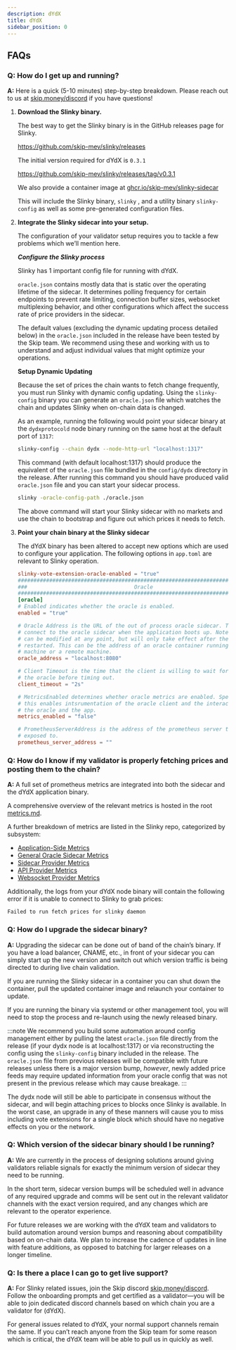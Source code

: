 ```yaml
---
description: dYdX
title: dYdX
sidebar_position: 0
---
```


## FAQs

### **Q: How do I get up and running?**

**A:** Here is a quick (5-10 minutes) step-by-step breakdown. Please reach out to us at [skip.money/discord](http://skip.money/discord) if you have questions!

1. **Download the Slinky binary.**

   The best way to get the Slinky binary is in the GitHub releases page for Slinky.

   https://github.com/skip-mev/slinky/releases

   The initial version required for dYdX is `0.3.1`

   https://github.com/skip-mev/slinky/releases/tag/v0.3.1

   We also provide a container image at [ghcr.io/skip-mev/slinky-sidecar](http://ghcr.io/skip-mev/slinky-sidecar)

   This will include the Slinky binary, `slinky` , and a utility binary `slinky-config` as well as some pre-generated configuration files.

2. **Integrate the Slinky sidecar into your setup.**

   The configuration of your validator setup requires you to tackle a few problems which we’ll mention here.

   **_Configure the Slinky process_**

   Slinky has 1 important config file for running with dYdX.

   `oracle.json` contains mostly data that is static over the operating lifetime of the sidecar. It determines polling frequency for certain endpoints to prevent rate limiting, connection buffer sizes, websocket multiplexing behavior, and other configurations which affect the success rate of price providers in the sidecar.

   The default values (excluding the dynamic updating process detailed below) in the `oracle.json` included in the release have been tested by the Skip team. We recommend using these and working with us to understand and adjust individual values that might optimize your operations.

   **Setup Dynamic Updating**

   Because the set of prices the chain wants to fetch change frequently, you must run Slinky with dynamic config updating. Using the `slinky-config` binary you can generate an `oracle.json` file which watches the chain and updates Slinky when on-chain data is changed.

   As an example, running the following would point your sidecar binary at the `dydxprotocold` node binary running on the same host at the default port of `1317`:

   ```bash
   slinky-config --chain dydx --node-http-url "localhost:1317"
   ```

   This command (with default localhost:1317) should produce the equivalent of the `oracle.json` file bundled in the `config/dydx` directory in the release. After running this command you should have produced valid `oracle.json` file and you can start your sidecar process.

   ```bash
   slinky -oracle-config-path ./oracle.json
   ```

   The above command will start your Slinky sidecar with no markets and use the chain to bootstrap and figure out which prices it needs to fetch.

3. **Point your chain binary at the Slinky sidecar**

   The dYdX binary has been altered to accept new options which are used to configure your application. The following options in `app.toml` are relevant to Slinky operation.

   ```toml
   slinky-vote-extension-oracle-enabled = "true"
   ###############################################################################
   ###                                  Oracle                                 ###
   ###############################################################################
   [oracle]
   # Enabled indicates whether the oracle is enabled.
   enabled = "true"

   # Oracle Address is the URL of the out of process oracle sidecar. This is used to
   # connect to the oracle sidecar when the application boots up. Note that the address
   # can be modified at any point, but will only take effect after the application is
   # restarted. This can be the address of an oracle container running on the same
   # machine or a remote machine.
   oracle_address = "localhost:8080"

   # Client Timeout is the time that the client is willing to wait for responses from
   # the oracle before timing out.
   client_timeout = "2s"

   # MetricsEnabled determines whether oracle metrics are enabled. Specifically
   # this enables intsrumentation of the oracle client and the interaction between
   # the oracle and the app.
   metrics_enabled = "false"

   # PrometheusServerAddress is the address of the prometheus server that metrics will be
   # exposed to.
   prometheus_server_address = ""
   ```

### **Q: How do I know if my validator is properly fetching prices and posting them to the chain?**

**A:** A full set of prometheus metrics are integrated into both the sidecar and the dYdX application binary.

A comprehensive overview of the relevant metrics is hosted in the root [metrics.md](https://github.com/skip-mev/slinky/blob/262fddc8ff1335c87886cf7aacce2efea8164246/metrics.md).

A further breakdown of metrics are listed in the Slinky repo, categorized by subsystem:

- [Application-Side Metrics](https://github.com/skip-mev/slinky/blob/a6577aa779f1f98c47ec95d626e4af70949af7b1/service/metrics/README.md)
- [General Oracle Sidecar Metrics](https://github.com/skip-mev/slinky/blob/a6577aa779f1f98c47ec95d626e4af70949af7b1/oracle/metrics/README.md)
- [Sidecar Provider Metrics](https://github.com/skip-mev/slinky/blob/a6577aa779f1f98c47ec95d626e4af70949af7b1/providers/base/metrics/README.md)
- [API Provider Metrics](https://github.com/skip-mev/slinky/blob/a6577aa779f1f98c47ec95d626e4af70949af7b1/providers/base/api/metrics/README.md)
- [Websocket Provider Metrics](https://github.com/skip-mev/slinky/blob/a6577aa779f1f98c47ec95d626e4af70949af7b1/providers/base/websocket/metrics/README.md)

Additionally, the logs from your dYdX node binary will contain the following error if it is unable to connect to Slinky to grab prices:

`Failed to run fetch prices for slinky daemon`

### **Q: How do I upgrade the sidecar binary?**

**A:** Upgrading the sidecar can be done out of band of the chain’s binary. If you have a load balancer, CNAME, etc., in front of your sidecar you can simply start up the new version and switch out which version traffic is being directed to during live chain validation.

If you are running the Slinky sidecar in a container you can shut down the container, pull the updated container image and relaunch your container to update.

If you are running the binary via systemd or other management tool, you will need to stop the process and re-launch using the newly released binary.

:::note
We recommend you build some automation around config management either by pulling the latest `oracle.json` file directly from the release (if your dydx node is at localhost:1317) or via reconstructing the config using the `slinky-config` binary included in the release. The `oracle.json` file from previous releases will be compatible with future releases unless there is a major version bump, _however_, newly added price feeds may require updated information from your oracle config that was not present in the previous release which may cause breakage.
:::

The dydx node will still be able to participate in consensus without the sidecar, and will begin attaching prices to blocks once Slinky is available. In the worst case, an upgrade in any of these manners will cause you to miss including vote extensions for a single block which should have no negative effects on you or the network.

### **Q: Which version of the sidecar binary should I be running?**

**A:** We are currently in the process of designing solutions around giving validators reliable signals for exactly the minimum version of sidecar they need to be running.

In the short term, sidecar version bumps will be scheduled well in advance of any required upgrade and comms will be sent out in the relevant validator channels with the exact version required, and any changes which are relevant to the operator experience.

For future releases we are working with the dYdX team and validators to build automation around version bumps and reasoning about compatibility based on on-chain data. We plan to increase the cadence of updates in line with feature additions, as opposed to batching for larger releases on a longer timeline.

### **Q: Is there a place I can go to get live support?**

**A:** For Slinky related issues, join the Skip discord [skip.money/discord](http://skip.money/discord). Follow the onboarding prompts and get certified as a validator—you will be able to join dedicated discord channels based on which chain you are a validator for (dYdX).

For general issues related to dYdX, your normal support channels remain the same. If you can’t reach anyone from the Skip team for some reason which is critical, the dYdX team will be able to pull us in quickly as well.
